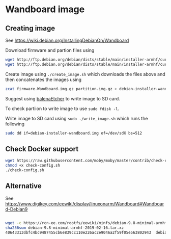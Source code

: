 # Wandboard image

## Creating image

See https://wiki.debian.org/InstallingDebianOn/Wandboard

Download firmware and partion files using

```bash
wget http://ftp.debian.org/debian/dists/stable/main/installer-armhf/current/images/netboot/SD-card-images/firmware.Wandboard.img.gz
wget http://ftp.debian.org/debian/dists/stable/main/installer-armhf/current/images/netboot/SD-card-images/partition.img.gz
```

Create image using `./create_image.sh` which downloads the files above and then concatenates the images using

```bash
zcat firmware.Wandboard.img.gz partition.img.gz > debian-installer-wandboard.img
```

Suggest using [balenaEtcher](https://www.balena.io/etcher/) to write image to SD card.

To check partiion to write image to use `sudo fdisk -l`.

Write image to SD card using `sudo ./write_image.sh` which runs the following

```bash
sudo dd if=debian-installer-wandboard.img of=/dev/sdX bs=512
```

## Check Docker support

```bash
wget https://raw.githubusercontent.com/moby/moby/master/contrib/check-config.sh
chmod +x check-config.sh
./check-config.sh
```

## Alternative

See https://www.digikey.com/eewiki/display/linuxonarm/Wandboard#Wandboard-Debian9

```bash

wget -c https://rcn-ee.com/rootfs/eewiki/minfs/debian-9.8-minimal-armhf-2019-02-16.tar.xz
sha256sum debian-9.8-minimal-armhf-2019-02-16.tar.xz
40643313dbfc4bc9487455cb6e839cc110e226ac2e9046a2f59f05e563802943  debian-9.8-minimal-armhf-2019-02-16.tar.xz
